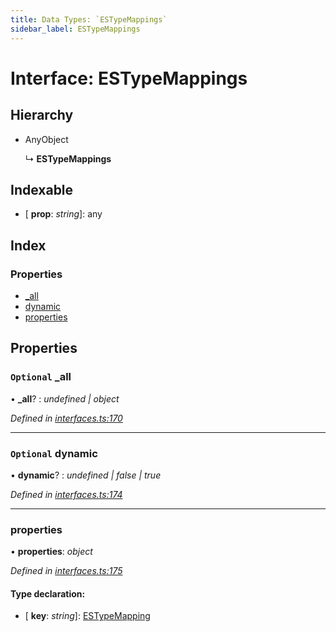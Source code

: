 ```yaml
---
title: Data Types: `ESTypeMappings`
sidebar_label: ESTypeMappings
---
```


# Interface: ESTypeMappings

## Hierarchy

* AnyObject

  ↳ **ESTypeMappings**

## Indexable

* \[ **prop**: *string*\]: any

## Index

### Properties

* [_all](estypemappings.md#optional-_all)
* [dynamic](estypemappings.md#optional-dynamic)
* [properties](estypemappings.md#properties)

## Properties

### `Optional` _all

• **_all**? : *undefined | object*

*Defined in [interfaces.ts:170](https://github.com/terascope/teraslice/blob/d8feecc03/packages/data-types/src/interfaces.ts#L170)*

___

### `Optional` dynamic

• **dynamic**? : *undefined | false | true*

*Defined in [interfaces.ts:174](https://github.com/terascope/teraslice/blob/d8feecc03/packages/data-types/src/interfaces.ts#L174)*

___

###  properties

• **properties**: *object*

*Defined in [interfaces.ts:175](https://github.com/terascope/teraslice/blob/d8feecc03/packages/data-types/src/interfaces.ts#L175)*

#### Type declaration:

* \[ **key**: *string*\]: [ESTypeMapping](../overview.md#estypemapping)
